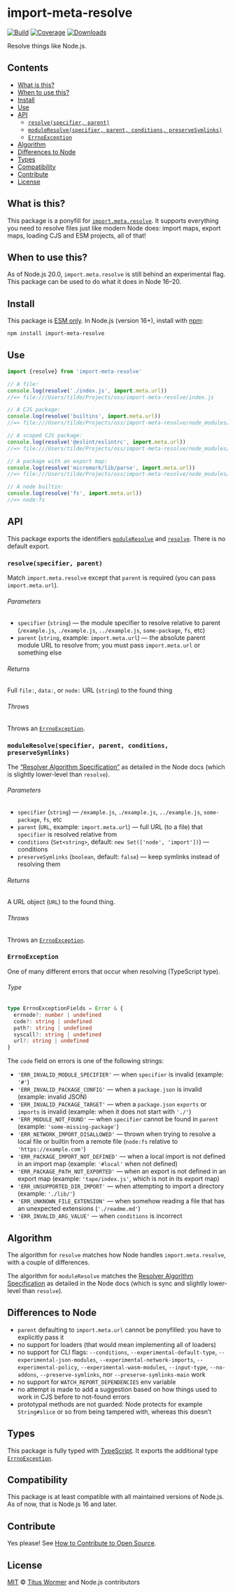 # import-meta-resolve

[![Build][build-badge]][build]
[![Coverage][coverage-badge]][coverage]
[![Downloads][downloads-badge]][downloads]

Resolve things like Node.js.

## Contents

* [What is this?](#what-is-this)
* [When to use this?](#when-to-use-this)
* [Install](#install)
* [Use](#use)
* [API](#api)
  * [`resolve(specifier, parent)`](#resolvespecifier-parent)
  * [`moduleResolve(specifier, parent, conditions, preserveSymlinks)`](#moduleresolvespecifier-parent-conditions-preservesymlinks)
  * [`ErrnoException`](#errnoexception)
* [Algorithm](#algorithm)
* [Differences to Node](#differences-to-node)
* [Types](#types)
* [Compatibility](#compatibility)
* [Contribute](#contribute)
* [License](#license)

## What is this?

This package is a ponyfill for [`import.meta.resolve`][native-resolve].
It supports everything you need to resolve files just like modern Node does:
import maps, export maps, loading CJS and ESM projects, all of that!

## When to use this?

As of Node.js 20.0, `import.meta.resolve` is still behind an experimental flag.
This package can be used to do what it does in Node 16–20.

## Install

This package is [ESM only][esm].
In Node.js (version 16+), install with [npm][]:

```sh
npm install import-meta-resolve
```

## Use

```js
import {resolve} from 'import-meta-resolve'

// A file:
console.log(resolve('./index.js', import.meta.url))
//=> file:///Users/tilde/Projects/oss/import-meta-resolve/index.js

// A CJS package:
console.log(resolve('builtins', import.meta.url))
//=> file:///Users/tilde/Projects/oss/import-meta-resolve/node_modules/builtins/index.js

// A scoped CJS package:
console.log(resolve('@eslint/eslintrc', import.meta.url))
//=> file:///Users/tilde/Projects/oss/import-meta-resolve/node_modules/@eslint/eslintrc/lib/index.js

// A package with an export map:
console.log(resolve('micromark/lib/parse', import.meta.url))
//=> file:///Users/tilde/Projects/oss/import-meta-resolve/node_modules/micromark/lib/parse.js

// A node builtin:
console.log(resolve('fs', import.meta.url))
//=> node:fs
```

## API

This package exports the identifiers [`moduleResolve`][moduleresolve] and
[`resolve`][resolve].
There is no default export.

### `resolve(specifier, parent)`

Match `import.meta.resolve` except that `parent` is required (you can pass
`import.meta.url`).

###### Parameters

* `specifier` (`string`)
  — the module specifier to resolve relative to parent
  (`/example.js`, `./example.js`, `../example.js`, `some-package`, `fs`, etc)
* `parent` (`string`, example: `import.meta.url`)
  — the absolute parent module URL to resolve from; you must pass
  `import.meta.url` or something else

###### Returns

Full `file:`, `data:`, or `node:` URL (`string`) to the found thing

###### Throws

Throws an [`ErrnoException`][errnoexception].

### `moduleResolve(specifier, parent, conditions, preserveSymlinks)`

The [“Resolver Algorithm Specification”][algo] as detailed in the Node docs
(which is slightly lower-level than `resolve`).

###### Parameters

* `specifier` (`string`)
  — `/example.js`, `./example.js`, `../example.js`, `some-package`, `fs`, etc
* `parent` (`URL`, example: `import.meta.url`)
  — full URL (to a file) that `specifier` is resolved relative from
* `conditions` (`Set<string>`, default: `new Set(['node', 'import'])`)
  — conditions
* `preserveSymlinks` (`boolean`, default: `false`)
  — keep symlinks instead of resolving them

###### Returns

A URL object (`URL`) to the found thing.

###### Throws

Throws an [`ErrnoException`][errnoexception].

### `ErrnoException`

One of many different errors that occur when resolving (TypeScript type).

###### Type

```ts
type ErrnoExceptionFields = Error & {
  errnode?: number | undefined
  code?: string | undefined
  path?: string | undefined
  syscall?: string | undefined
  url?: string | undefined
}
```

The `code` field on errors is one of the following strings:

* `'ERR_INVALID_MODULE_SPECIFIER'`
  — when `specifier` is invalid (example: `'#'`)
* `'ERR_INVALID_PACKAGE_CONFIG'`
  — when a `package.json` is invalid (example: invalid JSON)
* `'ERR_INVALID_PACKAGE_TARGET'`
  — when a `package.json` `exports` or `imports` is invalid (example: when it
  does not start with `'./'`)
* `'ERR_MODULE_NOT_FOUND'`
  — when `specifier` cannot be found in `parent` (example: `'some-missing-package'`)
* `'ERR_NETWORK_IMPORT_DISALLOWED'`
  — thrown when trying to resolve a local file or builtin from a remote file
  (`node:fs` relative to `'https://example.com'`)
* `'ERR_PACKAGE_IMPORT_NOT_DEFINED'`
  — when a local import is not defined in an import map (example: `'#local'`
  when not defined)
* `'ERR_PACKAGE_PATH_NOT_EXPORTED'`
  — when an export is not defined in an export map (example: `'tape/index.js'`,
  which is not in its export map)
* `'ERR_UNSUPPORTED_DIR_IMPORT'`
  — when attempting to import a directory (example: `'./lib/'`)
* `'ERR_UNKNOWN_FILE_EXTENSION'`
  — when somehow reading a file that has an unexpected extensions (`'./readme.md'`)
* `'ERR_INVALID_ARG_VALUE'`
  — when `conditions` is incorrect

## Algorithm

The algorithm for `resolve` matches how Node handles `import.meta.resolve`, with
a couple of differences.

The algorithm for `moduleResolve` matches the [Resolver Algorithm
Specification][algo] as detailed in the Node docs (which is sync and slightly
lower-level than `resolve`).

## Differences to Node

* `parent` defaulting to `import.meta.url` cannot be ponyfilled: you have to
  explicitly pass it
* no support for loaders (that would mean implementing all of loaders)
* no support for CLI flags:
  `--conditions`,
  `--experimental-default-type`,
  `--experimental-json-modules`,
  `--experimental-network-imports`,
  `--experimental-policy`,
  `--experimental-wasm-modules`,
  `--input-type`,
  `--no-addons`,
  `--preserve-symlinks`, nor
  `--preserve-symlinks-main`
  work
* no support for `WATCH_REPORT_DEPENDENCIES` env variable
* no attempt is made to add a suggestion based on how things used to work in
  CJS before to not-found errors
* prototypal methods are not guarded: Node protects for example `String#slice`
  or so from being tampered with, whereas this doesn’t

## Types

This package is fully typed with [TypeScript][].
It exports the additional type [`ErrnoException`][errnoexception].

## Compatibility

This package is at least compatible with all maintained versions of Node.js.
As of now, that is Node.js 16 and later.

## Contribute

Yes please!
See [How to Contribute to Open Source][contribute].

## License

[MIT][license] © [Titus Wormer][author] and Node.js contributors

<!-- Definitions -->

[algo]: https://nodejs.org/dist/latest-v14.x/docs/api/esm.html#esm_resolver_algorithm

[author]: https://wooorm.com

[build]: https://github.com/wooorm/import-meta-resolve/actions

[build-badge]: https://github.com/wooorm/import-meta-resolve/workflows/main/badge.svg

[contribute]: https://opensource.guide/how-to-contribute/

[coverage]: https://codecov.io/github/wooorm/import-meta-resolve

[coverage-badge]: https://img.shields.io/codecov/c/github/wooorm/import-meta-resolve.svg

[downloads]: https://www.npmjs.com/package/import-meta-resolve

[downloads-badge]: https://img.shields.io/npm/dm/import-meta-resolve.svg

[errnoexception]: #errnoexception

[esm]: https://gist.github.com/sindresorhus/a39789f98801d908bbc7ff3ecc99d99c

[license]: license

[moduleresolve]: #moduleResolvespecifier-parent-conditions-preserveSymlinks

[native-resolve]: https://nodejs.org/api/esm.html#esm_import_meta_resolve_specifier_parent

[npm]: https://docs.npmjs.com/cli/install

[resolve]: #resolvespecifier-parent

[typescript]: https://www.typescriptlang.org
